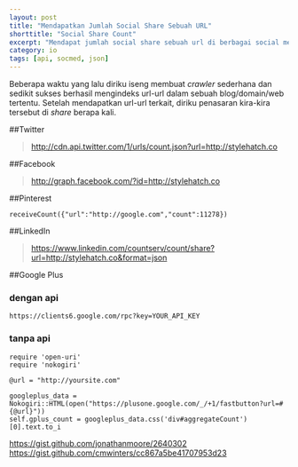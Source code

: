 ```yaml
---
layout: post
title: "Mendapatkan Jumlah Social Share Sebuah URL"
shorttitle: "Social Share Count"
excerpt: "Mendapat jumlah social share sebuah url di berbagai social media e.g twitter via API JSON."
category: io
tags: [api, socmed, json]
---
```


Beberapa waktu yang lalu diriku iseng membuat *crawler* sederhana dan sedikit sukses berhasil mengindeks url-url dalam sebuah blog/domain/web tertentu. Setelah mendapatkan url-url terkait, diriku penasaran kira-kira tersebut di *share* berapa kali.

##Twitter

>http://cdn.api.twitter.com/1/urls/count.json?url=http://stylehatch.co

##Facebook

>http://graph.facebook.com/?id=http://stylehatch.co

##Pinterest

    receiveCount({"url":"http://google.com","count":11278})

##LinkedIn

>https://www.linkedin.com/countserv/count/share?url=http://stylehatch.co&format=json

##Google Plus

### dengan api
    https://clients6.google.com/rpc?key=YOUR_API_KEY


### tanpa api
    require 'open-uri'
    require 'nokogiri'

    @url = "http://yoursite.com"

    googleplus_data = Nokogiri::HTML(open("https://plusone.google.com/_/+1/fastbutton?url=#{@url}"))
    self.gplus_count = googleplus_data.css('div#aggregateCount')[0].text.to_i


https://gist.github.com/jonathanmoore/2640302
https://gist.github.com/cmwinters/cc867a5be41707953d23